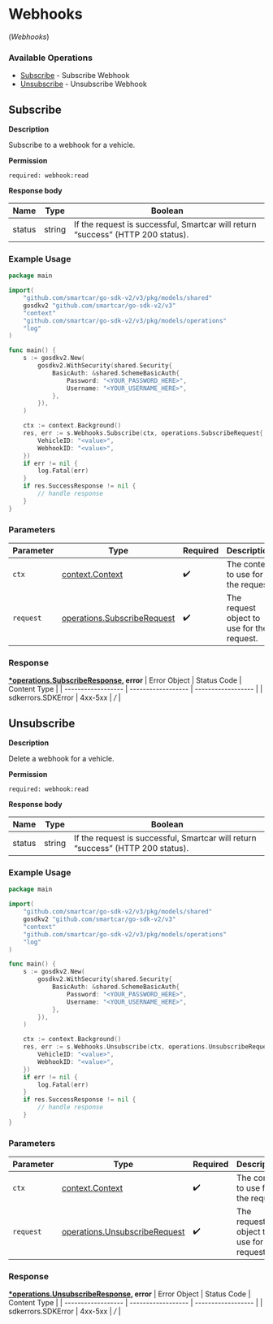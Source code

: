 # Webhooks
(*Webhooks*)

### Available Operations

* [Subscribe](#subscribe) - Subscribe Webhook
* [Unsubscribe](#unsubscribe) - Unsubscribe Webhook

## Subscribe

__Description__

Subscribe to a webhook for a vehicle.

__Permission__

`required: webhook:read`

__Response body__

|  Name 	|Type   	|Boolean   	|
|---	|---	|---	|
|  status|   string|  If the request is successful, Smartcar will return “success” (HTTP 200 status).|

### Example Usage

```go
package main

import(
	"github.com/smartcar/go-sdk-v2/v3/pkg/models/shared"
	gosdkv2 "github.com/smartcar/go-sdk-v2/v3"
	"context"
	"github.com/smartcar/go-sdk-v2/v3/pkg/models/operations"
	"log"
)

func main() {
    s := gosdkv2.New(
        gosdkv2.WithSecurity(shared.Security{
            BasicAuth: &shared.SchemeBasicAuth{
                Password: "<YOUR_PASSWORD_HERE>",
                Username: "<YOUR_USERNAME_HERE>",
            },
        }),
    )

    ctx := context.Background()
    res, err := s.Webhooks.Subscribe(ctx, operations.SubscribeRequest{
        VehicleID: "<value>",
        WebhookID: "<value>",
    })
    if err != nil {
        log.Fatal(err)
    }
    if res.SuccessResponse != nil {
        // handle response
    }
}
```

### Parameters

| Parameter                                                                      | Type                                                                           | Required                                                                       | Description                                                                    |
| ------------------------------------------------------------------------------ | ------------------------------------------------------------------------------ | ------------------------------------------------------------------------------ | ------------------------------------------------------------------------------ |
| `ctx`                                                                          | [context.Context](https://pkg.go.dev/context#Context)                          | :heavy_check_mark:                                                             | The context to use for the request.                                            |
| `request`                                                                      | [operations.SubscribeRequest](../../pkg/models/operations/subscriberequest.md) | :heavy_check_mark:                                                             | The request object to use for the request.                                     |


### Response

**[*operations.SubscribeResponse](../../pkg/models/operations/subscriberesponse.md), error**
| Error Object       | Status Code        | Content Type       |
| ------------------ | ------------------ | ------------------ |
| sdkerrors.SDKError | 4xx-5xx            | */*                |

## Unsubscribe

__Description__

Delete a webhook for a vehicle.

__Permission__

`required: webhook:read`

__Response body__

|  Name 	|Type   	|Boolean   	|
|---	|---	|---	|
|  status|   string|  If the request is successful, Smartcar will return “success” (HTTP 200 status).|

### Example Usage

```go
package main

import(
	"github.com/smartcar/go-sdk-v2/v3/pkg/models/shared"
	gosdkv2 "github.com/smartcar/go-sdk-v2/v3"
	"context"
	"github.com/smartcar/go-sdk-v2/v3/pkg/models/operations"
	"log"
)

func main() {
    s := gosdkv2.New(
        gosdkv2.WithSecurity(shared.Security{
            BasicAuth: &shared.SchemeBasicAuth{
                Password: "<YOUR_PASSWORD_HERE>",
                Username: "<YOUR_USERNAME_HERE>",
            },
        }),
    )

    ctx := context.Background()
    res, err := s.Webhooks.Unsubscribe(ctx, operations.UnsubscribeRequest{
        VehicleID: "<value>",
        WebhookID: "<value>",
    })
    if err != nil {
        log.Fatal(err)
    }
    if res.SuccessResponse != nil {
        // handle response
    }
}
```

### Parameters

| Parameter                                                                          | Type                                                                               | Required                                                                           | Description                                                                        |
| ---------------------------------------------------------------------------------- | ---------------------------------------------------------------------------------- | ---------------------------------------------------------------------------------- | ---------------------------------------------------------------------------------- |
| `ctx`                                                                              | [context.Context](https://pkg.go.dev/context#Context)                              | :heavy_check_mark:                                                                 | The context to use for the request.                                                |
| `request`                                                                          | [operations.UnsubscribeRequest](../../pkg/models/operations/unsubscriberequest.md) | :heavy_check_mark:                                                                 | The request object to use for the request.                                         |


### Response

**[*operations.UnsubscribeResponse](../../pkg/models/operations/unsubscriberesponse.md), error**
| Error Object       | Status Code        | Content Type       |
| ------------------ | ------------------ | ------------------ |
| sdkerrors.SDKError | 4xx-5xx            | */*                |
